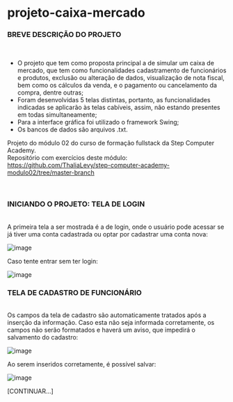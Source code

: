 # projeto-caixa-mercado

<h3><b>BREVE DESCRIÇÃO DO PROJETO</b></h3>
<br>

- O projeto que tem como proposta principal a de simular um caixa de mercado, que tem como funcionalidades cadastramento de funcionários e produtos, 
exclusão ou alteração de dados, visualização de nota fiscal, bem como os cálculos da venda, e o pagamento ou cancelamento da compra, dentre outras;
- Foram desenvolvidas 5 telas distintas, portanto, as funcionalidades indicadas se aplicarão às telas cabíveis, assim, não estando presentes em todas simultaneamente;
- Para a interface gráfica foi utilizado o framework Swing;
- Os bancos de dados são arquivos .txt.

Projeto do módulo 02 do curso de formação fullstack da Step Computer Academy. <br>
Repositório com exercícios deste módulo: https://github.com/ThaliaLevy/step-computer-academy-modulo02/tree/master-branch

<br>
<h3><b>INICIANDO O PROJETO: TELA DE LOGIN</b></h3>
<br>
A primeira tela a ser mostrada é a de login, onde o usuário pode acessar se já tiver uma conta cadastrada ou optar por cadastrar uma conta nova:

![image](https://user-images.githubusercontent.com/69092295/135921083-51302725-788d-4b8b-81a2-c47dc449d81e.png)

Caso tente entrar sem ter login:

![image](https://user-images.githubusercontent.com/69092295/135921139-fd1fccb5-e01a-4300-bf39-0a3cc6ddaaa6.png)

<h3><b>TELA DE CADASTRO DE FUNCIONÁRIO</b></h3>
<br>
Os campos da tela de cadastro são automaticamente tratados após a inserção da informação. Caso esta não seja informada corretamente, os campos não serão formatados e
haverá um aviso, que impedirá o salvamento do cadastro:

![image](https://user-images.githubusercontent.com/69092295/135921693-ff2da9c7-b246-4c9a-aea2-416c73389d0b.png)

Ao serem inseridos corretamente, é possível salvar: 

![image](https://user-images.githubusercontent.com/69092295/135921926-0f256e3e-3f65-44a7-9ce3-0a2ad55f7b68.png)

[CONTINUAR...]
